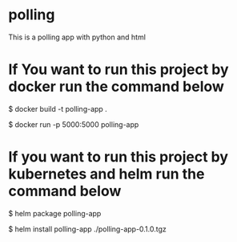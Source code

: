 # polling
This is a polling app with python and html

# If You want to run this project by docker run the command below
$ docker build -t polling-app .

$ docker run -p 5000:5000 polling-app
# If you want to run this project by kubernetes and helm run the command below
$ helm package polling-app

$ helm install polling-app ./polling-app-0.1.0.tgz
